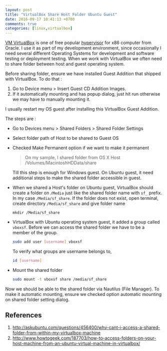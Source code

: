 ```yaml
---
layout: post
title: "VirtualBox Share Host Folder Ubuntu Guest"
date: 2016-09-17 10:41:13 +0700
comments: true
categories: [linux,virtualbox]
---
```

<a href="https://www.virtualbox.org/">VM VirtualBox</a> is one of free popular <a href="https://en.wikipedia.org/wiki/Hypervisor">hypervisor</a> for x86 computer from Oracle. I use it as part of my development environment, since occasionally I need several different Operating Systems for development and software testing  or deployment testing. When we work with VirtualBox we often need to share folder between host and guest operating system.

Before sharing folder, ensure we have installed Guest Addition that shipped with VirtualBox. To do that :

 1. Go to  Device menu > Insert Guest CD Addition Images.
 2. If it automatically mounting and has popup dialog, just hit run otherwise we may have to manually mounting it.

 I usually restart my OS guest after installing this VirtualBox Guest Addition.

The steps are :


- Go to Devices menu > Shared Folders > Shared Folder Settings
- Select folder path of Host to be shared to Guest OS
- Checked Make Permanent option if we want to make it permanent

   > On my sample, I shared folder from OS X Host /Volumes/MacintoshHDData/share

   Till this step is enough for Windows guest. On Ubuntu guest, it need additional steps to make the shared folder accessible in guest.

- When we shared a Host's folder on Ubuntu guest, VirtualBox should create a folder on <code>/Media</code> just like the shared folder name with <code>sf_</code> prefix. In my case <code>/Media/sf_share</code>. If the folder does not exist, open terminal, create directory <code>/Media/sf_share</code> and give folder name

  ```
  mkdir /Media/sf_share
  ```

- VirtualBox with Ubuntu operating system guest, it added a group called <code>vboxsf</code>. Before we can access the shared folder we have to be a member of the group.

  ``` bash
  sudo add user [username] vboxsf
  ```

   To verify what groups are username belongs to,

  ``` bash
  id [username]
  ```

- Mount the shared folder

  ``` bash
  sudo mount -t vboxsf share /media/sf_share
  ```

Now we should be able to the shared folder via Nautilus (File Manager). To make it automatic mounting, ensure we checked option automatic mounting on shared folder setting dialog.

## References
1. http://askubuntu.com/questions/456400/why-cant-i-access-a-shared-folder-from-within-my-virtualbox-machine
2. http://www.howtogeek.com/187703/how-to-access-folders-on-your-host-machine-from-an-ubuntu-virtual-machine-in-virtualbox/

